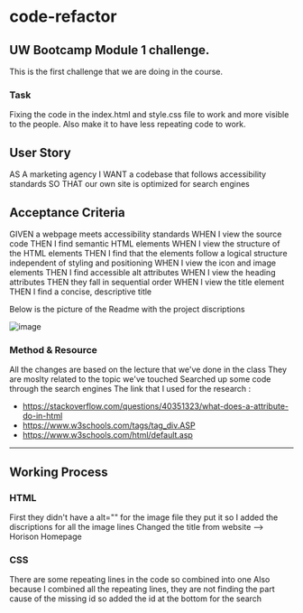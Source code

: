 # code-refactor

## UW Bootcamp Module 1 challenge. 

This is the first challenge that we are doing in the course. 

### Task 

Fixing the code in the index.html and style.css file to work and more visible to the people. 
Also make it to have less repeating code to work. 

## User Story 

AS A marketing agency
I WANT a codebase that follows accessibility standards
SO THAT our own site is optimized for search engines

## Acceptance Criteria 

GIVEN a webpage meets accessibility standards
WHEN I view the source code
THEN I find semantic HTML elements
WHEN I view the structure of the HTML elements
THEN I find that the elements follow a logical structure independent of styling and positioning
WHEN I view the icon and image elements
THEN I find accessible alt attributes
WHEN I view the heading attributes
THEN they fall in sequential order
WHEN I view the title element
THEN I find a concise, descriptive title

Below is the picture of the Readme with the project discriptions

![image](https://user-images.githubusercontent.com/113086524/191659496-b0e14241-f68e-4979-aebe-1794cf87002d.png)


### Method & Resource

All the changes are based on the lecture that we've done in the class
They are moslty related to the topic we've touched
Searched up some code through the search engines
The link that I used for the research : 
* https://stackoverflow.com/questions/40351323/what-does-a-attribute-do-in-html
* https://www.w3schools.com/tags/tag_div.ASP
* https://www.w3schools.com/html/default.asp

--------------
## Working Process
### HTML 

First they didn't have a alt="" for the image file they put it so I added the discriptions for all the image lines
Changed the title from website --> Horison Homepage

### CSS

There are some repeating lines in the code so combined into one
Also because I combined all the repeating lines, they are not finding the part cause of the missing id so added the id at the bottom for the search

